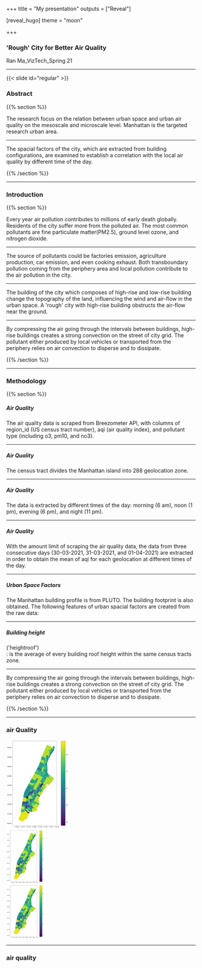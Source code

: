 +++
title = "My presentation"
outputs = ["Reveal"]

[reveal_hugo]
theme = "moon"

+++

### 'Rough' City for Better Air Quality

Ran Ma_VizTech_Spring 21


---

{{< slide id="regular" >}}

### Abstract



{{% section %}}

The research focus on the relation between urban space and urban air quality on the mesoscale and microscale level. Manhattan is the targeted research urban area.

---

The spacial factors of the city, which are extracted from building configurations, are examined to establish a correlation with the local air quality by different time of the day.

{{% /section %}}


---

### Introduction

{{% section %}}

Every year air pollution contributes to millions of early death globally. Residents of the city suffer more from the polluted air. The most common pollutants are fine particulate matter(PM2.5), ground level ozone, and nitrogen dioxide.

---

The source of pollutants could be factories emission, agriculture production, car emission, and even cooking exhaust. Both transboundary pollution coming from the periphery area and local pollution contribute to the air pollution in the city.

---

The building of the city which composes of high-rise and low-rise building change the topography of the land, influencing the wind and air-flow in the urban space. A 'rough' city with high-rise building obstructs the air-flow near the ground.

---

By compressing the air going through the intervals between buildings, high-rise buildings creates a strong convection on the street of city grid. The pollutant either produced by local vehicles or transported from the periphery relies on air convection to disperse and to dissipate.

{{% /section %}}

---

### Methodology

{{% section %}}

##### Air Quality

The air quality data is scraped from Breezometer API, with columns of region_id (US census tract number), aqi (air quality index), and pollutant type (including o3, pm10, and no3).

---

##### Air Quality
The census tract divides the Manhattan island into 288 geolocation zone.

---

##### Air Quality
The data is extracted by different times of the day: morning (6 am), noon (1 pm), evening (6 pm), and night (11 pm).

---

##### Air Quality
With the amount limit of scraping the air quality data, the data from three consecutive days (30-03-2021, 31-03-2021, and 01-04-2021) are extracted in order to obtain the mean of aqi for each geolocation at different times of the day.

---

##### Urban Space Factors
The Manhattan building profile is from PLUTO. The building footprint is also obtained.
The following features of urban spacial factors are created from the raw data:

---

##### Building height
('heightroof')
<br> : is the average of every building roof height within the same census tracts zone. </br>


---

By compressing the air going through the intervals between buildings, high-rise buildings creates a strong convection on the street of city grid. The pollutant either produced by local vehicles or transported from the periphery relies on air convection to disperse and to dissipate.

{{% /section %}}

---

### air Quality
<div class="row">
  <div class="column">
    <img src="3-30-6.png" alt="Snow" float:"left" style="width:33%">
  </div>
  <div class="column">
    <img src="3-30-6.png" alt="Forest" style="width:20%">
  </div>
  <div class="column">
    <img src="3-30-6.png" alt="Mountains" style="width:20%">
  </div>
</div>

---

### air quality
